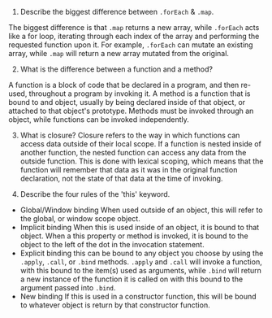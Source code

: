 1. Describe the biggest difference between `.forEach` & `.map`.

  The biggest difference is that `.map` returns a new array, while `.forEach`
  acts like a for loop, iterating through each index of the array and performing
  the requested function upon it.  For example, `.forEach` can mutate an
  existing array, while `.map` will return a new array mutated from the original.

2. What is the difference between a function and a method?

  A function is a block of code that be declared in a program, and then re-used,
  throughout a program by invoking it.  A method is a function that is bound to
  and object, usually by being declared inside of that object, or attached to
  that object's prototype.  Methods must be invoked through an object, while
  functions can be invoked independently.

3. What is closure?
  Closure refers to the way in which functions can access data outside of their
  local scope.  If a function is nested inside of another function, the nested
  function can access any data from the outside function.  This is done with
  lexical scoping, which means that the function will remember that data as it
  was in the original function declaration, not the state of that data at the
  time of invoking.

4. Describe the four rules of the 'this' keyword.
  * Global/Window binding
      When used outside of an object, this will refer to the global, or window
      scope object.
  * Implicit binding
      When this is used inside of an object, it is bound to that object.  When
      a this property or method is invoked, it is bound to the object to the
      left of the dot in the invocation statement.
  * Explicit binding
      this can be bound to any object you choose by using the `.apply`, `.call`,
      or `.bind` methods.  `.apply` and `.call` will invoke a function, with this
      bound to the item(s) used as arguments, while `.bind` will return a new
      instance of the function it is called on with this bound to the argument
      passed into `.bind`.
  * New binding
      If this is used in a constructor function, this will be bound to whatever
      object is return by that constructor function.
